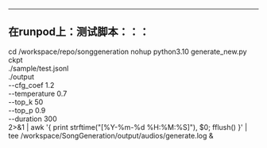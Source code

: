 ----------------------
在runpod上：测试脚本：：：
----------------------

cd /workspace/repo/songgeneration
nohup python3.10 generate_new.py \
    ckpt \
    ./sample/test.jsonl \
    ./output \
    --cfg_coef 1.2 \
    --temperature 0.7 \
    --top_k 50 \
    --top_p 0.9 \
    --duration 300 \
    2>&1 | awk '{ print strftime("[%Y-%m-%d %H:%M:%S]"), $0; fflush() }' | tee /workspace/SongGeneration/output/audios/generate.log &


